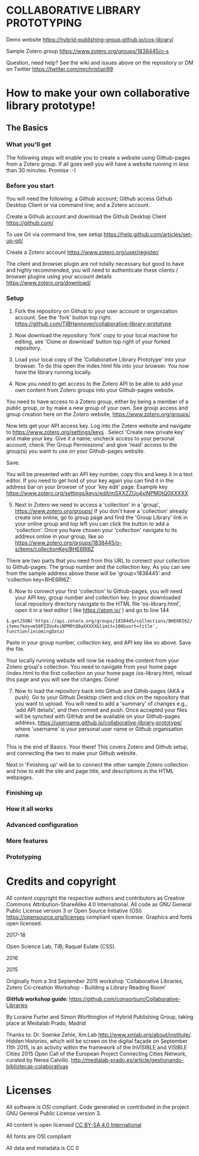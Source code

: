 # COLLABORATIVE LIBRARY PROTOTYPING

Demo website https://hybrid-publishing-group.github.io/cos-library/

Sample Zotero group https://www.zotero.org/groups/1838445/o-s

Question, need help? See the wiki and issues above on the repository or DM on Twitter https://twitter.com/mrchristian99

# How to make your own collaborative library prototype!

## The Basics

### What you'll get

The following steps will enable you to create a website using Github-pages from a Zotero group. If all goes well you will have a website running in less than 30 minutes. Promise :-)

### Before you start

You will need the following: a Github account; Github access Github Desktop Client or via command line; and a Zotero account.

Create a Github account and download the Github Desktop Client https://github.com/

To use Git via command line, see setup https://help.github.com/articles/set-up-git/

Create a Zotero account https://www.zotero.org/user/register/

The client and browser plugin are not totally necessary but good to have and highly recommended, you will need to authenticate these clients / browser plugins using your account details https://www.zotero.org/download/

### Setup

1. Fork the repository on Github to your user account or organization account. See the 'fork' button top right. https://github.com/TIBHannover/collaborative-library-prototype

2. Now download the repository 'fork' copy to your local machine for editing, see 'Clone or download' button top right of your forked repository.

3. Load your local copy of the 'Collaborative Library Prototype' into your browser. To do this open the index.html file into your browser. You now have the library running locally.

4. Now you need to get access to the Zotero API to be able to add your own content from Zotero groups into your Github-pages website.

You need to have access to a Zotero group, either by being a member of a public group, or by make a new group of your own. See group access and group creation here on the Zotero website, https://www.zotero.org/groups/

Now lets get your API access key. Log into the Zotero website and navigate to https://www.zotero.org/settings/keys . Select 'Create new private key' and make your key. Give it a name; uncheck access to your personal account; check 'Per Group Permissions' and give 'read' access to the group(s) you want to use on your Github-pages website.

Save.

You will be presented with an API key number, copy this and keep it in a text editor. If you need to get hold of your key again you can find it in the address bar on your browser of your 'key edit' page. Example key https://www.zotero.org/settings/keys/edit/mSXXZZUo4xiNPM0tQ0XXXXX

5. Next in Zotero we need to access a 'collection' in a 'group', https://www.zotero.org/groups/ If you don't have a 'collection' already create one online, go to group page and find the 'Group Library' link in your online group and top left you can click the button to add a 'collection'. Once you have chosen your 'collection' navigate to its address online in your group, like so https://www.zotero.org/groups/1838445/o-s/items/collectionKey/BHE6RI6Z

There are two parts that you need from this URL to connect your collection to Github-pages. The group number and the collection key. As you can see from the sample address above these will be 'group=1838445' and 'collection key=BHE6RI6Z'.

6. Now to connect your first 'collection' to Github-pages, you will need your API key, group number and collection key. In your downloaded local repository directory navigate to the HTML file 'os-library.html', open it in a text editor ( like https://atom.io/ ) and go to line 144

`$.getJSON('https://api.zotero.org/groups/1838445/collections/BHE6RI6Z/items?key=mS6PZZUo4xiNPM0tQ0aXXXXX&limit=100&sort=title', function(incomingData)`

Paste in your group number, collection key, and API key like so above. Save the file.

Your locally running website will now be reading the content from your Zotero group's collection. You need to navigate from your home page /index.html to the first collection on your home page /os-library.html, reload this page and you will see the changes. Done!

7. Now to load the repository back into Github and Githib-pages (AKA a push). Go to your Github Desktop client and click on the repository that you want to upload. You will need to add a 'summary' of changes e.g., 'add API details', and then commit and push. Once accepted your files will be synched with GitHub and be available on your Github-pages address, https://username.github.io/collaborative-library-prototype/ where 'username' is your personal user name or Github organisation name.

This is the end of Basics. Your there! This covers Zotero and Github setup, and connecting the two to make your Github website.

Next in 'Finishing up' will be to connect the other sample Zotero collection and how to edit the site and page title, and descriptions in the HTML webpages.

### Finishing up



### How it all works



### Advanced configuration



### More features



### Prototyping

















# Credits and copyright

All content copyright the respective authors and contributors as Creative Commons Attribution-ShareAlike 4.0 International. All code as GNU General Public License version 3 or Open Source Initiative (OSI) https://opensource.org/licenses compliant open license. Graphics and fonts open licensed.

2017-18

Open Science Lab, TIB; Raquel Eulate (CSS).

2016

2015

Originally from a 3rd September 2015 workshop 'Collaborative Libraries, Zotero Co-creation Workshop - Building a Library Reading Room'

**GitHub workshop guide:** https://github.com/consortium/Collaborative-Libraries  

By Loraine Furter and Simon Worthington of Hybrid Publishing Group, taking place at Medialab Prado, Madrid

Thanks to: Dr. Soenke Zehle, Xm:Lab http://www.xmlab.org/about/institute/. Hidden Histories, which will be screen on the digital façade on September 11th 2015, is an activity within the framework of the InVISIBLE and VISIBLE Cities 2015 Open Call of the European Project Connecting Cities Network, curated by Nerea Calvillo. http://medialab-prado.es/article/gestionando-bibliotecas-colaborativas

# Licenses

All software is OSI compliant. Code generated or contributed in the project GNU General Public License version 3.

All content is open licensed [CC BY-SA 4.0 International](LICENSE.md)

All fonts are OSI compliant

All data and metadata is CC 0
